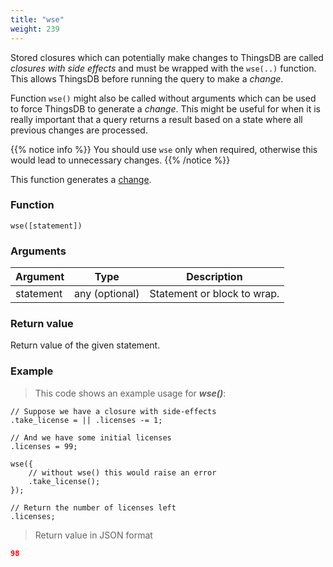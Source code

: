 ```yaml
---
title: "wse"
weight: 239
---
```


Stored closures which can potentially make changes to ThingsDB are called
*closures with side effects* and must be wrapped with the `wse(..)` function.
This allows ThingsDB before running the query to make a *change*.

Function `wse()` might also be called without arguments which can be used to force ThingsDB
to generate a *change*. This might be useful for when it is really important that a query
returns a result based on a state where all previous changes are processed.

{{% notice info %}}
You should use `wse` only when required, otherwise this would lead to unnecessary changes.
{{% /notice %}}

This function generates a [change](../../overview/changes).

### Function

`wse([statement])`

### Arguments

Argument | Type | Description
-------- | ---- | -----------
statement | any (optional) | Statement or block to wrap.

### Return value

Return value of the given statement.

### Example

> This code shows an example usage for ***wse()***:

```thingsdb,json_response
// Suppose we have a closure with side-effects
.take_license = || .licenses -= 1;

// And we have some initial licenses
.licenses = 99;

wse({
    // without wse() this would raise an error
    .take_license();
});

// Return the number of licenses left
.licenses;
```

> Return value in JSON format

```json
98
```
